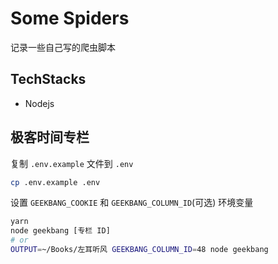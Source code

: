 # Some Spiders

记录一些自己写的爬虫脚本

## TechStacks

- Nodejs

## 极客时间专栏

复制 `.env.example` 文件到 `.env`

```bash
cp .env.example .env
```

设置 `GEEKBANG_COOKIE` 和 `GEEKBANG_COLUMN_ID`(可选) 环境变量

```bash
yarn
node geekbang [专栏 ID]
# or
OUTPUT=~/Books/左耳听风 GEEKBANG_COLUMN_ID=48 node geekbang
```